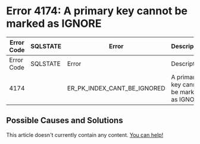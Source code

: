 
# Error 4174: A primary key cannot be marked as IGNORE


| Error Code | SQLSTATE | Error | Description |
| --- | --- | --- | --- |
| Error Code | SQLSTATE | Error | Description |
| 4174 |  | ER_PK_INDEX_CANT_BE_IGNORED | A primary key cannot be marked as IGNORE |




## Possible Causes and Solutions


This article doesn't currently contain any content. [You can help!](/kb/en/writing-and-editing-knowledge-base-articles/)

